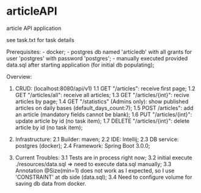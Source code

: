 # articleAPI
article API application

see task.txt for task details

Prerequisites:
	- docker;
	- postgres db named 'articledb' with all grants for user 'postgres' with password 'postgres';
	- manually executed provided data.sql after starting application (for initial db populating);

Overview:
1. CRUD: (localhost:8080/api/v1)
	1.1 GET "/articles": receive first page;
	1.2 GET "/articles/all": receive all articles;
	1.3 GET "/articles/{int}": recive articles by page;
	1.4 GET "/statistics" (Admins only): show published articles on daily bases (default_days_count:7);
	1.5 POST /articles": add an article (mandatory fields cannot be blank);
	1.6 PUT "/articles/{int}": update article by id (no task item);
	1.7 DELETE "/articles/{int}": delete article by id (no task item);

2. Infrastructure:
	2.1 Builder: maven;
	2.2 IDE: Intellij;
	2.3 DB service: postgres (docker);
	2.4 Framework: Spring Boot 3.0.0;

3. Current Troubles:
	3.1 Tests are in process right now;
	3.2 initial execute ./resources/data.sql => need to execute data.sql manually;
	3.3 Annotation @Size(min=1) does not work as I expected, so I use 'CONSTRAINT' at db side (data.sql);
	3.4 Need to configure volume for saving db data from docker.

